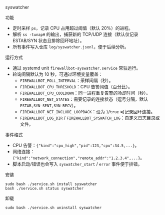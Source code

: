 syswatcher

功能
- 定时采样 `ps`，记录 CPU 占用超过阈值（默认 20%）的进程。
- 解析 `ss -tunapH` 的输出，捕获新的 TCP/UDP 连接（默认仅记录 ESTAB/SYN 状态且排除回环地址）。
- 所有事件写入仓库 `log/syswatcher.jsonl`，便于后续分析。

运行方式
- 通过 systemd unit `firewallbot-syswatcher.service` 常驻运行。
- 轮询间隔默认为 10 秒，可通过环境变量覆盖：
  - `FIREWALLBOT_POLL_INTERVAL`：采样间隔（秒）。
  - `FIREWALLBOT_CPU_THRESHOLD`：CPU 告警阈值（百分比）。
  - `FIREWALLBOT_CPU_COOLDOWN`：同一进程重复告警的冷却时间（秒）。
  - `FIREWALLBOT_NET_STATES`：需要记录的连接状态（逗号分隔，默认 `ESTAB,SYN-SENT,SYN-RECV`）。
  - `FIREWALLBOT_NET_INCLUDE_LOOPBACK`：设为 `1`/`true` 可记录回环连接。
  - `FIREWALLBOT_LOG_DIR` / `FIREWALLBOT_SYSWATCH_LOG`：自定义日志目录或文件。

事件格式
- CPU 告警：`{"kind":"cpu_high","pid":123,"cpu":34.5,...}`。
- 网络连接：`{"kind":"network_connection","remote_addr":"1.2.3.4",...}`。
- 脚本启动/错误也会写入 `syswatcher_start` / `error` 事件便于排错。

安装
```
sudo bash ./service.sh install syswatcher
bash ./service.sh status syswatcher
```

卸载
```
sudo bash ./service.sh uninstall syswatcher
```
